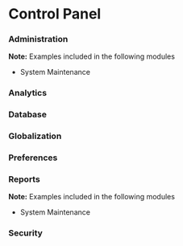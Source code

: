 # Control Panel

### Administration

**Note:** Examples included in the following modules
* System Maintenance

### Analytics

### Database

### Globalization

### Preferences

### Reports

**Note:** Examples included in the following modules
* System Maintenance

### Security